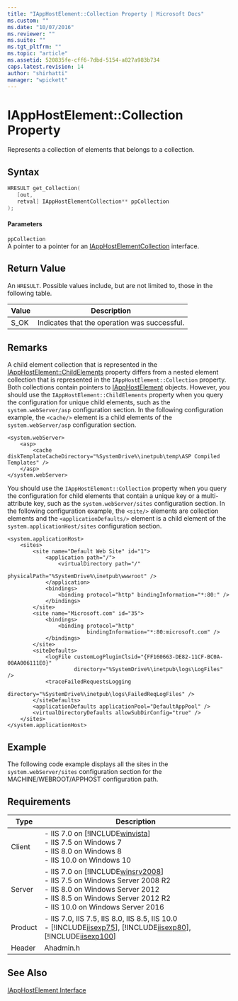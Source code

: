 ```yaml
---
title: "IAppHostElement::Collection Property | Microsoft Docs"
ms.custom: ""
ms.date: "10/07/2016"
ms.reviewer: ""
ms.suite: ""
ms.tgt_pltfrm: ""
ms.topic: "article"
ms.assetid: 520835fe-cff6-7dbd-5154-a827a983b734
caps.latest.revision: 14
author: "shirhatti"
manager: "wpickett"
---
```

# IAppHostElement::Collection Property
Represents a collection of elements that belongs to a collection.  
  
## Syntax  
  
```cpp  
HRESULT get_Collection(  
   [out,  
   retval] IAppHostElementCollection** ppCollection  
);  
```  
  
#### Parameters  
 `ppCollection`  
 A pointer to a pointer for an [IAppHostElementCollection](../../web-development-reference\webdev-native-api-reference/iapphostelementcollection-interface.md) interface.  
  
## Return Value  
 An `HRESULT`. Possible values include, but are not limited to, those in the following table.  
  
|Value|Description|  
|-----------|-----------------|  
|S_OK|Indicates that the operation was successful.|  
  
## Remarks  
 A child element collection that is represented in the [IAppHostElement::ChildElements](../../web-development-reference\webdev-native-api-reference/iapphostelement-childelements-property.md) property differs from a nested element collection that is represented in the `IAppHostElement::Collection` property. Both collections contain pointers to [IAppHostElement](../../web-development-reference\webdev-native-api-reference/iapphostelement-interface.md) objects. However, you should use the `IAppHostElement::ChildElements` property when you query the configuration for unique child elements, such as the `system.webServer/asp` configuration section. In the following configuration example, the `<cache/>` element is a child elements of the `system.webServer/asp` configuration section.  
  
```  
<system.webServer>  
    <asp>  
        <cache diskTemplateCacheDirectory="%SystemDrive%\inetpub\temp\ASP Compiled Templates" />  
    </asp>  
</system.webServer>  
```  
  
 You should use the `IAppHostElement::Collection` property when you query the configuration for child elements that contain a unique key or a multi-attribute key, such as the `system.webServer/sites` configuration section. In the following configuration example, the `<site/>` elements are collection elements and the `<applicationDefaults/>` element is a child element of the `system.applicationHost/sites` configuration section.  
  
```  
<system.applicationHost>  
    <sites>  
        <site name="Default Web Site" id="1">  
            <application path="/">  
                <virtualDirectory path="/"   
                                  physicalPath="%SystemDrive%\inetpub\wwwroot" />  
            </application>  
            <bindings>  
                <binding protocol="http" bindingInformation="*:80:" />  
            </bindings>  
        </site>  
        <site name="Microsoft.com" id="35">  
            <bindings>  
                <binding protocol="http"   
                         bindingInformation="*:80:microsoft.com" />  
            </bindings>  
        </site>  
        <siteDefaults>  
            <logFile customLogPluginClsid="{FF160663-DE82-11CF-BC0A-00AA006111E0}"   
                     directory="%SystemDrive%\inetpub\logs\LogFiles" />  
            <traceFailedRequestsLogging   
                     directory="%SystemDrive%\inetpub\logs\FailedReqLogFiles" />  
        </siteDefaults>  
        <applicationDefaults applicationPool="DefaultAppPool" />  
        <virtualDirectoryDefaults allowSubDirConfig="true" />  
    </sites>  
</system.applicationHost>  
```  
  
## Example  
 The following code example displays all the sites in the `system.webServer/sites` configuration section for the MACHINE/WEBROOT/APPHOST configuration path.  
  
<!-- TODO: review snippet reference  [!CODE [IAppHostAdminLibrary#2](IAppHostAdminLibrary#2)]  -->  
  
## Requirements  
  
|Type|Description|  
|----------|-----------------|  
|Client|-   IIS 7.0 on [!INCLUDE[winvista](../../wmi-provider/includes/winvista-md.md)]<br />-   IIS 7.5 on Windows 7<br />-   IIS 8.0 on Windows 8<br />-   IIS 10.0 on Windows 10|  
|Server|-   IIS 7.0 on [!INCLUDE[winsrv2008](../../wmi-provider/includes/winsrv2008-md.md)]<br />-   IIS 7.5 on Windows Server 2008 R2<br />-   IIS 8.0 on Windows Server 2012<br />-   IIS 8.5 on Windows Server 2012 R2<br />-   IIS 10.0 on Windows Server 2016|  
|Product|-   IIS 7.0, IIS 7.5, IIS 8.0, IIS 8.5, IIS 10.0<br />-   [!INCLUDE[iisexp75](../../web-development-reference/native-code-api-reference/includes/iisexp75-md.md)], [!INCLUDE[iisexp80](../../web-development-reference/native-code-api-reference/includes/iisexp80-md.md)], [!INCLUDE[iisexp100](../../web-development-reference/native-code-api-reference/includes/iisexp100-md.md)]|  
|Header|Ahadmin.h|  
  
## See Also  
 [IAppHostElement Interface](../../web-development-reference\webdev-native-api-reference/iapphostelement-interface.md)